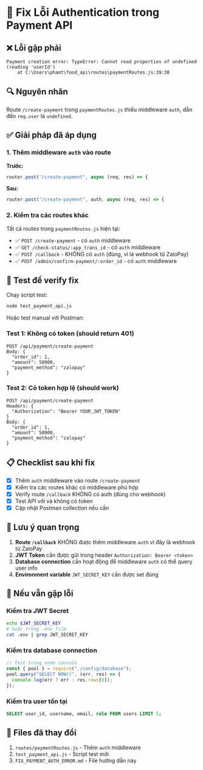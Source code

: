 # 🔧 Fix Lỗi Authentication trong Payment API

## ❌ Lỗi gặp phải

```
Payment creation error: TypeError: Cannot read properties of undefined (reading 'userId')
    at C:\Users\phamt\food_api\routes\paymentRoutes.js:39:30
```

## 🔍 Nguyên nhân

Route `/create-payment` trong `paymentRoutes.js` thiếu middleware `auth`, dẫn đến `req.user` là `undefined`.

## ✅ Giải pháp đã áp dụng

### 1. Thêm middleware `auth` vào route

**Trước:**

```javascript
router.post("/create-payment", async (req, res) => {
```

**Sau:**

```javascript
router.post("/create-payment", auth, async (req, res) => {
```

### 2. Kiểm tra các routes khác

Tất cả routes trong `paymentRoutes.js` hiện tại:

- ✅ `POST /create-payment` - có `auth` middleware
- ✅ `GET /check-status/:app_trans_id` - có `auth` middleware
- ✅ `POST /callback` - KHÔNG có `auth` (đúng, vì là webhook từ ZaloPay)
- ✅ `POST /admin/confirm-payment/:order_id` - có `auth` middleware

## 🧪 Test để verify fix

Chạy script test:

```bash
node test_payment_api.js
```

Hoặc test manual với Postman:

### Test 1: Không có token (should return 401)

```
POST /api/payment/create-payment
Body: {
  "order_id": 1,
  "amount": 50000,
  "payment_method": "zalopay"
}
```

### Test 2: Có token hợp lệ (should work)

```
POST /api/payment/create-payment
Headers: {
  "Authorization": "Bearer YOUR_JWT_TOKEN"
}
Body: {
  "order_id": 1,
  "amount": 50000,
  "payment_method": "zalopay"
}
```

## 📋 Checklist sau khi fix

- [x] Thêm `auth` middleware vào route `/create-payment`
- [x] Kiểm tra các routes khác có middleware phù hợp
- [x] Verify route `/callback` KHÔNG có auth (đúng cho webhook)
- [x] Test API với và không có token
- [x] Cập nhật Postman collection nếu cần

## 🚨 Lưu ý quan trọng

1. **Route `/callback`** KHÔNG được thêm middleware `auth` vì đây là webhook từ ZaloPay
2. **JWT Token** cần được gửi trong header `Authorization: Bearer <token>`
3. **Database connection** cần hoạt động để middleware `auth` có thể query user info
4. **Environment variable** `JWT_SECRET_KEY` cần được set đúng

## 🔄 Nếu vẫn gặp lỗi

### Kiểm tra JWT Secret

```bash
echo $JWT_SECRET_KEY
# hoặc trong .env file
cat .env | grep JWT_SECRET_KEY
```

### Kiểm tra database connection

```javascript
// Test trong node console
const { pool } = require("./config/database");
pool.query("SELECT NOW()", (err, res) => {
  console.log(err ? err : res.rows[0]);
});
```

### Kiểm tra user tồn tại

```sql
SELECT user_id, username, email, role FROM users LIMIT 5;
```

## 📝 Files đã thay đổi

1. `routes/paymentRoutes.js` - Thêm `auth` middleware
2. `test_payment_api.js` - Script test mới
3. `FIX_PAYMENT_AUTH_ERROR.md` - File hướng dẫn này
